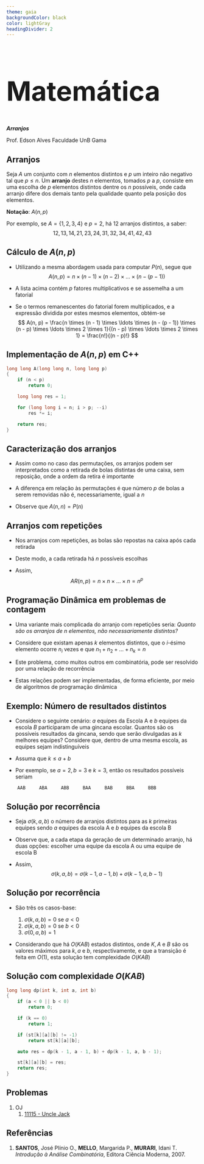 ```yaml
---
theme: gaia
backgroundColor: black
color: lightGray
headingDivider: 2
---
```


<style>
    section {
        font-size: 30px;
    }

    h1 {
        font-size: 70px;
    }
</style>

<!-- _class: lead -->
# Matemática

*__Arranjos__*

Prof. Edson Alves
Faculdade UnB Gama

## Arranjos

Seja $A$ um conjunto com $n$ elementos distintos e $p$ um inteiro não negativo tal que $p \leq n$.  Um **arranjo** destes $n$ elementos, tomados $p$ a $p$, consiste em uma escolha de $p$ elementos distintos dentre os $n$ possíveis, onde cada arranjo difere dos demais tanto pela qualidade quanto pela posição dos elementos.

**Notação**: $A(n, p)$

Por exemplo, se $A = \{1, 2, 3, 4\}$ e $p = 2$, há $12$ arranjos distintos, a saber:
$$
12, 13, 14, 21, 23, 24, 31, 32, 34, 41, 42, 43
$$

## Cálculo de $A(n, p)$

- Utilizando a mesma abordagem usada para computar $P(n)$, segue que
$$
        A(n, p) = n \times (n - 1) \times (n - 2) \times \ldots \times (n - (p - 1))
$$

- A lista acima contém $p$ fatores multiplicativos e se assemelha a um fatorial

- Se o termos remanescentes do fatorial forem multiplicados, e a expressão dividida por estes mesmos elementos, obtém-se
$$
        A(n, p) = \frac{n \times (n - 1) \times \ldots \times (n - (p - 1)) \times (n - p) \times \ldots \times 2 \times 1}{(n - p) \times \ldots \times 2 \times 1} = \frac{n!}{(n - p)!}
$$

## Implementação de $A(n, p)$ em C++
```C++
long long A(long long n, long long p)
{
    if (n < p)
        return 0;

    long long res = 1;

    for (long long i = n; i > p; --i)
        res *= i;

    return res;
}
```

## Caracterização dos arranjos

- Assim como no caso das permutações, os arranjos podem ser interpretados como a retirada de bolas distintas de uma caixa, sem reposição, onde a ordem da retira é importante

- A diferença em relação às permutações é que número $p$ de bolas a serem removidas não é, necessariamente, igual a $n$

- Observe que $A(n, n) = P(n)$

## Arranjos com repetições

- Nos arranjos com repetições, as bolas são repostas na caixa após cada retirada 

- Deste modo, a cada retirada há $n$ possíveis escolhas

- Assim,
$$
    AR(n, p) = n \times n \times \ldots \times n = n^p
$$

## Programação Dinâmica em problemas de contagem

- Uma variante mais complicada do arranjo com repetições seria: _Quanto são os arranjos de $n$ elementos, não necessariamente distintos?_

- Considere que existam apenas $k$ elementos distintos, que o $i$-ésimo elemento ocorre $n_i$ vezes e que $n_1 + n_2 + \ldots + n_k = n$

- Este problema, como muitos outros em combinatória, pode ser resolvido por uma relação de recorrência

- Estas relações podem ser implementadas, de forma eficiente, por meio de algoritmos de programação dinâmica

## Exemplo: Número de resultados distintos

- Considere o seguinte cenário: $a$ equipes da Escola A e $b$ equipes da escola $B$ participaram de uma gincana escolar. Quantos são os possíveis resultados da gincana, sendo que serão divulgadas as $k$ melhores equipes? Considere que, dentro de uma mesma escola, as equipes sejam indistinguíveis

- Assuma que $k \leq a + b$

- Por exemplo, se $a = 2, b = 3$ e $k = 3$, então os resultados possíveis seriam
```
    AAB     ABA     ABB     BAA     BAB     BBA     BBB
```

## Solução por recorrência

- Seja $\sigma(k, a, b)$ o número de arranjos distintos para as $k$ primeiras equipes sendo $a$ equipes da escola A e $b$ equipes da escola B

- Observe que, a cada etapa da geração de um determinado arranjo, há duas opções: escolher uma equipe da escola A ou uma equipe de escola B

- Assim,
$$
    \sigma(k, a, b) = \sigma(k - 1, a - 1, b) + \sigma(k - 1, a, b - 1)
$$

## Solução por recorrência

- São três os casos-base:
    1. $\sigma(k, a, b) = 0$ se $a < 0$
    1. $\sigma(k, a, b) = 0$ se $b < 0$
    1. $\sigma(0, a, b) = 1$

- Considerando que há $O(KAB)$ estados distintos, onde $K, A$ e $B$ são os valores máximos para $k, a$ e $b$, respectivamente, e que a transição é feita em $O(1)$, esta solução tem complexidade $O(KAB)$

## Solução com complexidade $O(KAB)$
```C++
long long dp(int k, int a, int b)
{
    if (a < 0 || b < 0)
        return 0;

    if (k == 0)
        return 1;

    if (st[k][a][b] != -1)
        return st[k][a][b];

    auto res = dp(k - 1, a - 1, b) + dp(k - 1, a, b - 1);

    st[k][a][b] = res;
    return res;
}
```

## Problemas
1. OJ
    1. [11115 - Uncle Jack](https://onlinejudge.org/index.php?option=com_onlinejudge&Itemid=8&category=24&page=show_problem&problem=2056)

## Referências

1. **SANTOS**, José Plínio O., **MELLO**, Margarida P., **MURARI**, Idani T. _Introdução à Análise Combinatória_, Editora Ciência Moderna, 2007.
